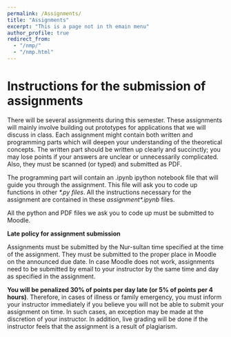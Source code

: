 ```yaml
---
permalink: /Assignments/
title: "Assignments"
excerpt: "This is a page not in th emain menu"
author_profile: true
redirect_from: 
  - "/nmp/"
  - "/nmp.html"
---
```


Instructions for the submission of assignments
======
There will be several assignments during this semester. These assignments will mainly involve building out prototypes for applications that we will discuss in class. Each assignment might contain both written and programming parts which will deepen your understanding of the theoretical concepts. The written part should be written up clearly and succinctly; you may lose points if your answers are unclear or unnecessarily complicated. Also, they must be scanned (or typed) and submitted as PDF.

The programming part will contain an .ipynb ipython notebook file that will guide you through the assignment. This file will ask you to code up functions in other *\*.py files*. All the instructions necessary for the assignment are contained in these *assignment\*.ipynb* files.

All the python and PDF files we ask you to code up must be submitted to Moodle.

**Late policy for assignment submission**

Assignments must be submitted by the Nur-sultan time specified at the time of the assignment. They must be submitted to the proper place in Moodle on the announced due date. In case Moodle does not work, assignments need to be submitted by email to your instructor by the same time and day as specified in the assignment. 

**You will be penalized 30% of points per day late (or 5% of points per 4 hours)**. Therefore, in cases of illness or family emergency, you must inform your instructor immediately if you believe you will not be able to submit your assignment on time. In such cases, an exception may be made at the discretion of your instructor. In addition, live grading will be done if the instructor feels that the assignment is a result of plagiarism.

